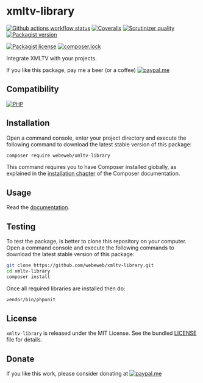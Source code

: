xmltv-library
=============

[![Github actions workflow status](https://img.shields.io/github/actions/workflow/status/webeweb/xmltv-library/build.yml?style=for-the-badge&color2088FF&logo=github)](https://github.com/webeweb/xmltv-library/actions)
[![Coveralls](https://img.shields.io/coveralls/github/webeweb/xmltv-library/master.svg?style=for-the-badge&color=3F5767&logo=coveralls)](https://coveralls.io/github/webeweb/xmltv-library?branch=master)
[![Scrutinizer quality](https://img.shields.io/scrutinizer/quality/g/webeweb/xmltv-library/master.svg?style=for-the-badge&color=8A9296&logo=scrutinizer)](https://scrutinizer-ci.com/g/webeweb/xmltv-library/?branch=master)
[![Packagist version](https://img.shields.io/packagist/v/webeweb/xmltv-library.svg?style=for-the-badge&color=F28D1A&logo=packagist)](https://packagist.org/packages/webeweb/xmltv-library)

[![Packagist license](https://img.shields.io/packagist/l/webeweb/xmltv-library.svg?style=for-the-badge&colorF28D1A&logo=data:image/svg+xml;base64,PHN2ZyB4bWxucz0iaHR0cDovL3d3dy53My5vcmcvMjAwMC9zdmciIGZpbGw9Im5vbmUiIHN0cm9rZT0iI0ZGRiIgdmlld0JveD0iMCAwIDI0IDI0Ij48cGF0aCBzdHJva2UtbGluZWNhcD0icm91bmQiIHN0cm9rZS1saW5lam9pbj0icm91bmQiIHN0cm9rZS13aWR0aD0iMiIgZD0ibTMgNiAzIDFtMCAwLTMgOWE1LjAwMiA1LjAwMiAwIDAgMCA2LjAwMSAwTTYgN2wzIDlNNiA3bDYtMm02IDIgMy0xbS0zIDEtMyA5YTUuMDAyIDUuMDAyIDAgMCAwIDYuMDAxIDBNMTggN2wzIDltLTMtOS02LTJtMC0ydjJtMCAxNlY1bTAgMTZIOW0zIDBoMyIvPjwvc3ZnPg==)](./LICENSE)
[![composer.lock](https://img.shields.io/badge/.lock-uncommited-important.svg?style=for-the-badge&color=885630&logo=composer)](.)

Integrate XMLTV with your projects.

If you like this package, pay me a beer (or a coffee)
[![paypal.me](https://img.shields.io/badge/paypal.me-webeweb-003087.svg?style=flat-square&logo=paypal)](https://www.paypal.me/webeweb)

## Compatibility

[![PHP](https://img.shields.io/packagist/php-v/webeweb/xmltv-library.svg?style=for-the-badge&color=777BB4&logo=php)](http://php.net)

## Installation

Open a command console, enter your project directory and execute the following
command to download the latest stable version of this package:

```bash
composer require webeweb/xmltv-library
```

This command requires you to have Composer installed globally, as explained in
the [installation chapter](https://getcomposer.org/doc/00-intro.md) of the
Composer documentation.

## Usage

Read the [documentation](doc/index.md).

## Testing

To test the package, is better to clone this repository on your computer.
Open a command console and execute the following commands to download the latest
stable version of this package:

```bash
git clone https://github.com/webeweb/xmltv-library.git
cd xmltv-library
composer install
```

Once all required libraries are installed then do:

```bash
vendor/bin/phpunit
```

## License

`xmltv-library` is released under the MIT License. See the bundled [LICENSE](LICENSE)
file for details.

## Donate

If you like this work, please consider donating at
[![paypal.me](https://img.shields.io/badge/paypal.me-webeweb-003087.svg?style=flat-square&logo=paypal)](https://www.paypal.me/webeweb)
